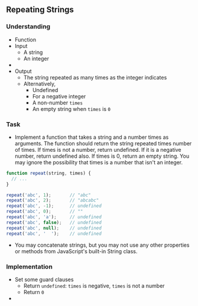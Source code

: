 ## Repeating Strings

### Understanding
- Function
- Input
  + A string
  + An integer
- 
- Output
  + The string repeated as many times as the integer indicates
  + Alternatively,
    * Undefined
    * For a negative integer
    * A non-number `times`
    * An empty string when `times` is `0`

### Task
- Implement a function that takes a string and a number times as arguments. The function should return the string repeated times number of times. If times is not a number, return undefined. If it is a negative number, return undefined also. If times is 0, return an empty string. You may ignore the possibility that times is a number that isn't an integer.

```javascript
function repeat(string, times) {
  // ...
}

repeat('abc', 1);       // "abc"
repeat('abc', 2);       // "abcabc"
repeat('abc', -1);      // undefined
repeat('abc', 0);       // ""
repeat('abc', 'a');     // undefined
repeat('abc', false);   // undefined
repeat('abc', null);    // undefined
repeat('abc', '  ');    // undefined
```

- You may concatenate strings, but you may not use any other properties or methods from JavaScript's built-in String class.

### Implementation
- Set some guard clauses
  + Return `undefined`: `times` is negative, `times` is not a number
  + Return `0`
- 